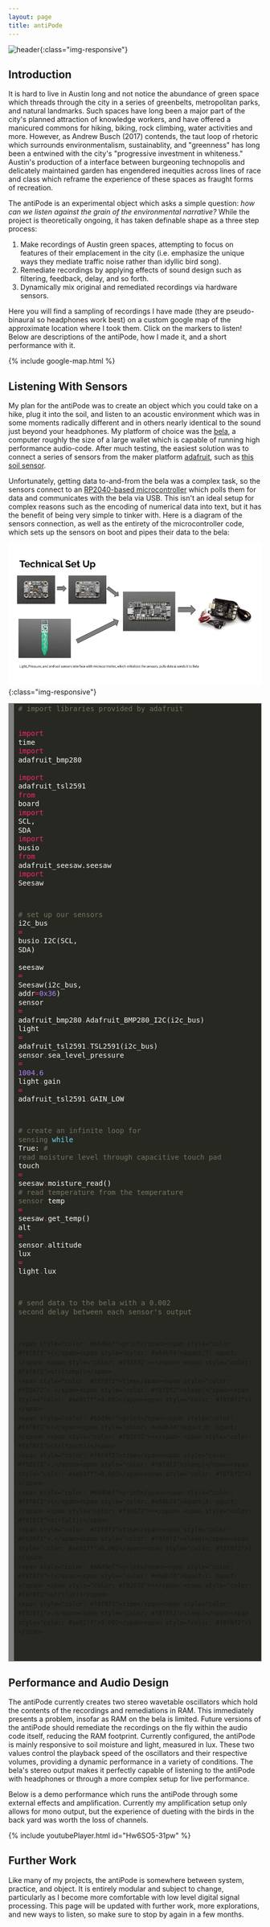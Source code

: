 ```yaml
---
layout: page
title: antiPode
---
```


![header](/assets/grass.jpeg){:class="img-responsive"}

## Introduction

It is hard to live in Austin long and not notice the abundance of green space which threads through the city in a series of greenbelts, metropolitan parks, and natural landmarks.
Such spaces have long been a major part of the city's planned attraction of knowledge workers, and have offered a manicured commons for hiking, biking, rock climbing, water activities and more.
However, as Andrew Busch (2017) contends, the taut loop of rhetoric which surrounds environmentalism, sustainablity, and "greenness" has long been a entwined with the city's "progressive investment in whiteness." 
Austin's production of a interface between burgeoning technopolis and delicately maintained garden has engendered inequities across lines of race and class which reframe the experience of these spaces as fraught forms of recreation.

The antiPode is an experimental object which asks a simple question: _how can we listen against the grain of the environmental narrative?_
While the project is theoretically ongoing, it has taken definable shape as a three step process: 
1. Make recordings of Austin green spaces, attempting to focus on features of their emplacement in the city (i.e. emphasize the unique ways they mediate traffic noise rather than idyllic bird song). 
2. Remediate recordings by applying effects of sound design such as filtering, feedback, delay, and so forth.
3. Dynamically mix original and remediated recordings via hardware sensors.

Here you will find a sampling of recordings I have made (they are pseudo-binaural so headphones work best) on a custom google map of the approximate location where I took them. 
Click on the markers to listen! 
Below are descriptions of the antiPode, how I made it, and a short performance with it. 

{% include google-map.html %}

## Listening With Sensors

My plan for the antiPode was to create an object which you could take on a hike, plug it into the soil, and listen to an acoustic environment which was in some moments radically different and in others nearly identical to the sound just beyond your headphones.
My platform of choice was the [bela](https://bela.io), a computer roughly the size of a large wallet which is capable of running high performance audio-code. 
After much testing, the easiest solution was to connect a series of sensors from the maker platform [adafruit](https://www.adafruit.com/), such as [this soil sensor](https://www.adafruit.com/product/4026).

Unfortunately, getting data to-and-from the bela was a complex task, so the sensors connect to an [RP2040-based microcontroller](https://www.adafruit.com/product/4884) which polls them for data and communicates with the bela via USB. 
This isn't an ideal setup for complex reasons such as the encoding of numerical data into text, but it has the benefit of being very simple to tinker with. 
Here is a diagram of the sensors connection, as well as the entirety of the microcontroller code, which sets up the sensors on boot and pipes their data to the bela: 


![diagram](/assets/antiPode.jpg){:class="img-responsive"}

<!-- HTML generated using hilite.me --><div style="background: #272822; overflow:auto;width:auto;border:solid gray;border-width:.1em .1em .1em .8em;padding:.2em .6em;"><pre style="margin: 0; line-height: 125%"><span style="color: #75715e"># import libraries provided by adafruit</span>

<span style="color: #f92672">import</span> <span style="color: #f8f8f2">time</span>
<span style="color: #f92672">import</span> <span style="color: #f8f8f2">adafruit_bmp280</span>     
<span style="color: #f92672">import</span> <span style="color: #f8f8f2">adafruit_tsl2591</span>
<span style="color: #f92672">from</span> <span style="color: #f8f8f2">board</span> <span style="color: #f92672">import</span> <span style="color: #f8f8f2">SCL,</span> <span style="color: #f8f8f2">SDA</span>
<span style="color: #f92672">import</span> <span style="color: #f8f8f2">busio</span>
<span style="color: #f92672">from</span> <span style="color: #f8f8f2">adafruit_seesaw.seesaw</span> <span style="color: #f92672">import</span> <span style="color: #f8f8f2">Seesaw</span>

<span style="color: #75715e"># set up our sensors     </span>
<span style="color: #f8f8f2">i2c_bus</span> <span style="color: #f92672">=</span> <span style="color: #f8f8f2">busio</span><span style="color: #f92672">.</span><span style="color: #f8f8f2">I2C(SCL,</span> <span style="color: #f8f8f2">SDA)</span>     
<span style="color: #f8f8f2">seesaw</span> <span style="color: #f92672">=</span> <span style="color: #f8f8f2">Seesaw(i2c_bus,</span> <span style="color: #f8f8f2">addr</span><span style="color: #f92672">=</span><span style="color: #ae81ff">0x36</span><span style="color: #f8f8f2">)</span>
<span style="color: #f8f8f2">sensor</span> <span style="color: #f92672">=</span> <span style="color: #f8f8f2">adafruit_bmp280</span><span style="color: #f92672">.</span><span style="color: #f8f8f2">Adafruit_BMP280_I2C(i2c_bus)</span>
<span style="color: #f8f8f2">light</span> <span style="color: #f92672">=</span> <span style="color: #f8f8f2">adafruit_tsl2591</span><span style="color: #f92672">.</span><span style="color: #f8f8f2">TSL2591(i2c_bus)</span>
<span style="color: #f8f8f2">sensor</span><span style="color: #f92672">.</span><span style="color: #f8f8f2">sea_level_pressure</span> <span style="color: #f92672">=</span> <span style="color: #ae81ff">1004.6</span> 
<span style="color: #f8f8f2">light</span><span style="color: #f92672">.</span><span style="color: #f8f8f2">gain</span> <span style="color: #f92672">=</span> <span style="color: #f8f8f2">adafruit_tsl2591</span><span style="color: #f92672">.</span><span style="color: #f8f8f2">GAIN_LOW</span>

<span style="color: #75715e"># create an infinite loop for sensing</span>
<span style="color: #66d9ef">while</span> <span style="color: #f8f8f2">True:</span>
    <span style="color: #75715e"># read moisture level through capacitive touch pad</span>
    <span style="color: #f8f8f2">touch</span> <span style="color: #f92672">=</span> <span style="color: #f8f8f2">seesaw</span><span style="color: #f92672">.</span><span style="color: #f8f8f2">moisture_read()</span>
    <span style="color: #75715e"># read temperature from the temperature sensor</span>
    <span style="color: #f8f8f2">temp</span> <span style="color: #f92672">=</span> <span style="color: #f8f8f2">seesaw</span><span style="color: #f92672">.</span><span style="color: #f8f8f2">get_temp()</span>
    <span style="color: #f8f8f2">alt</span> <span style="color: #f92672">=</span> <span style="color: #f8f8f2">sensor</span><span style="color: #f92672">.</span><span style="color: #f8f8f2">altitude</span>
    <span style="color: #f8f8f2">lux</span> <span style="color: #f92672">=</span> <span style="color: #f8f8f2">light</span><span style="color: #f92672">.</span><span style="color: #f8f8f2">lux</span>

<span style="color: #75715e"># send data to the bela with a 0.002 second delay between each sensor&#39;s output </span>

    <span style="color: #66d9ef">print</span><span style="color: #f8f8f2">(</span><span style="color: #e6db74">&quot;T: &quot;</span> <span style="color: #f92672">+</span> <span style="color: #f8f8f2">str(temp))</span>
    <span style="color: #f8f8f2">time</span><span style="color: #f92672">.</span><span style="color: #f8f8f2">sleep(</span><span style="color: #ae81ff">0.002</span><span style="color: #f8f8f2">)</span>
    <span style="color: #66d9ef">print</span><span style="color: #f8f8f2">(</span><span style="color: #e6db74">&quot;M: &quot;</span> <span style="color: #f92672">+</span> <span style="color: #f8f8f2">str(touch))</span>
    <span style="color: #f8f8f2">time</span><span style="color: #f92672">.</span><span style="color: #f8f8f2">sleep(</span><span style="color: #ae81ff">0.002</span><span style="color: #f8f8f2">)</span>
    <span style="color: #66d9ef">print</span><span style="color: #f8f8f2">(</span><span style="color: #e6db74">&quot;A: &quot;</span> <span style="color: #f92672">+</span> <span style="color: #f8f8f2">str(alt))</span>
    <span style="color: #f8f8f2">time</span><span style="color: #f92672">.</span><span style="color: #f8f8f2">sleep(</span><span style="color: #ae81ff">0.002</span><span style="color: #f8f8f2">)</span>
    <span style="color: #66d9ef">print</span><span style="color: #f8f8f2">(</span><span style="color: #e6db74">&quot;L: &quot;</span> <span style="color: #f92672">+</span> <span style="color: #f8f8f2">str(lux))</span>
    <span style="color: #f8f8f2">time</span><span style="color: #f92672">.</span><span style="color: #f8f8f2">sleep(</span><span style="color: #ae81ff">0.002</span><span style="color: #f8f8f2">)</span>
</pre></div>

## Performance and Audio Design

The antiPode currently creates two stereo wavetable oscillators which hold the contents of the recordings and remediations in RAM. 
This immediately presents a problem, insofar as RAM on the bela is limited. 
Future versions of the antiPode should remediate the recordings on the fly within the audio code itself, reducing the RAM footprint. 
Currently configured, the antiPode is mainly responsive to soil moisture and light, measured in lux. These two values control the playback speed of the oscillators and their respective volumes, providing a dynamic performance in a variety of conditions.
The bela's stereo output makes it perfectly capable of listening to the antiPode with headphones or through a more complex setup for live performance. 

Below is a demo performance which runs the antiPode through some external effects and amplification. 
Currently my amplification setup only allows for mono output, but the experience of dueting with the birds in the back yard was worth the loss of channels. 



{% include youtubePlayer.html id="Hw6SO5-31pw" %}

## Further Work

Like many of my projects, the antiPode is somewhere between system, practice, and object. 
It is entirely modular and subject to change, particularly as I become more comfortable with low level digital signal processing. 
This page will be updated with further work, more explorations, and new ways to listen, so make sure to stop by again in a few months. 
